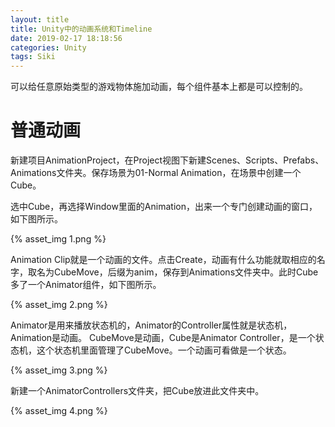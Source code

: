 ```yaml
---
layout: title
title: Unity中的动画系统和Timeline
date: 2019-02-17 18:18:56
categories: Unity
tags: Siki
---
```


<!--more-->

可以给任意原始类型的游戏物体施加动画，每个组件基本上都是可以控制的。

# 普通动画

新建项目AnimationProject，在Project视图下新建Scenes、Scripts、Prefabs、Animations文件夹。保存场景为01-Normal Animation，在场景中创建一个Cube。

选中Cube，再选择Window里面的Animation，出来一个专门创建动画的窗口，如下图所示。

{% asset_img 1.png %}

Animation Clip就是一个动画的文件。点击Create，动画有什么功能就取相应的名字，取名为CubeMove，后缀为anim，保存到Animations文件夹中。此时Cube多了一个Animator组件，如下图所示。

{% asset_img 2.png %}

Animator是用来播放状态机的，Animator的Controller属性就是状态机，Animation是动画。
CubeMove是动画，Cube是Animator Controller，是一个状态机，这个状态机里面管理了CubeMove。一个动画可看做是一个状态。

{% asset_img 3.png %}

新建一个AnimatorControllers文件夹，把Cube放进此文件夹中。

{% asset_img 4.png %}